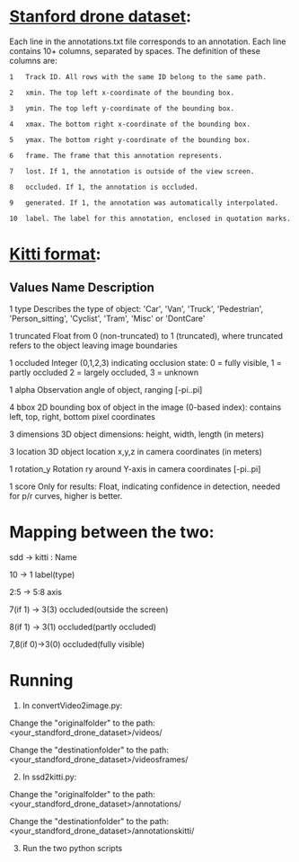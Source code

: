 # [Stanford drone dataset](http://cvgl.stanford.edu/projects/uav_data/):
Each line in the annotations.txt file corresponds to an annotation. Each line contains 10+ columns, separated by spaces. The definition of these columns are:

    1   Track ID. All rows with the same ID belong to the same path.

    2   xmin. The top left x-coordinate of the bounding box.

    3   ymin. The top left y-coordinate of the bounding box.

    4   xmax. The bottom right x-coordinate of the bounding box.

    5   ymax. The bottom right y-coordinate of the bounding box.

    6   frame. The frame that this annotation represents.

    7   lost. If 1, the annotation is outside of the view screen.

    8   occluded. If 1, the annotation is occluded.

    9   generated. If 1, the annotation was automatically interpolated.

    10  label. The label for this annotation, enclosed in quotation marks.

# [Kitti format](https://github.com/NVIDIA/DIGITS/tree/master/digits/extensions/data/objectDetection):
Values          Name        Description
----------------------------------------------------------------------------
   1    type         Describes the type of object: 'Car', 'Van', 'Truck',
                     'Pedestrian', 'Person_sitting', 'Cyclist', 'Tram',
                     'Misc' or 'DontCare'

   1    truncated    Float from 0 (non-truncated) to 1 (truncated), where
                     truncated refers to the object leaving image boundaries

   1    occluded     Integer (0,1,2,3) indicating occlusion state:
                     0 = fully visible, 1 = partly occluded
                     2 = largely occluded, 3 = unknown

   1    alpha        Observation angle of object, ranging [-pi..pi]

   4    bbox         2D bounding box of object in the image (0-based index):
                     contains left, top, right, bottom pixel coordinates

   3    dimensions   3D object dimensions: height, width, length (in meters)

   3    location     3D object location x,y,z in camera coordinates (in meters)

   1    rotation_y   Rotation ry around Y-axis in camera coordinates [-pi..pi]

   1    score        Only for results: Float, indicating confidence in
                     detection, needed for p/r curves, higher is better.
# Mapping between the two:
sdd -> kitti : Name

10  -> 1        label(type)

2:5 -> 5:8      axis

7(if 1) -> 3(3) occluded(outside the screen)

8(if 1) -> 3(1) occluded(partly occluded)

7,8(if 0)->3(0) occluded(fully visible)


# Running
1. In convertVideo2image.py:

Change the "originalfolder" to the path: <your_standford_drone_dataset>/videos/

Change the "destinationfolder" to the path: <your_standford_drone_dataset>/videosframes/

2. In ssd2kitti.py:

Change the "originalfolder" to the path: <your_standford_drone_dataset>/annotations/

Change the "destinationfolder" to the path: <your_standford_drone_dataset>/annotationskitti/

3. Run the two python scripts


